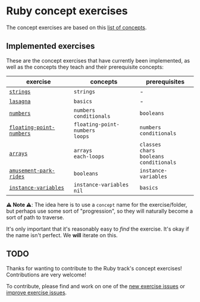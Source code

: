 # Ruby concept exercises

The concept exercises are based on this [list of concepts][reference-shared].

## Implemented exercises

These are the concept exercises that have currently been implemented, as well as the concepts they teach and their prerequisite concepts:

| exercise                                                            | concepts                             | prerequisites                                           |
| ------------------------------------------------------------------- | ------------------------------------ | ------------------------------------------------------- |
| [`strings`][concept-exercise-strings]                               | `strings`                            | -                                                       |
| [`lasagna`][concept-exercise-lasagna]                               | `basics`                             | -                                                       |
| [`numbers`][concept-exercise-numbers]                               | `numbers`<br/>`conditionals`         | `booleans`                                              |
| [`floating-point-numbers`][concept-exercise-floating-point-numbers] | `floating-point-numbers`<br/>`loops` | `numbers`<br/>`conditionals`                            |
| [`arrays`][concept-exercise-arrays]                                 | `arrays`<br/>`each-loops`            | `classes`<br/>`chars`<br/>`booleans`<br/>`conditionals` |
| [`amusement-park-rides`][concept-exercise-park-rides]               | `booleans`                           | `instance-variables`                                    |
| [`instance-variables`][concept-exercise-instance-variables]         | `instance-variables`<br/>`nil`       | `basics`                                                |

**⚠ Note ⚠**: The idea here is to use a `concept` name for the exercise/folder, but perhaps use some sort of "progression", so they will naturally become a sort of path to traverse.

It's only important that it's reasonably easy to _find_ the exercise. It's okay if the name isn't perfect. We **will** iterate on this.

## TODO

Thanks for wanting to contribute to the Ruby track's concept exercises! Contributions are very welcome!

To contribute, please find and work on one of the [new exercise issues][issues-new-exercise] or [improve exercise issues][issues-improve-exercise].

[reference-shared]: ../../reference/README.md
[concept-exercise-arrays]: ./arrays/.meta/design.md
[concept-exercise-strings]: ./strings/.meta/design.md
[concept-exercise-lasagna]: ./lasagna/.meta/design.md
[concept-exercise-numbers]: ./numbers/.meta/design.md
[concept-exercise-park-rides]: ./amusement-park-rides/.meta/design.md
[concept-exercise-floating-point-numbers]: ./floating-point-numbers/.meta/design.md
[concept-exercise-instance-variables]: ./instance-variables/.meta/design.md
[issues-new-exercise]: https://github.com/exercism/v3/issues?utf8=%E2%9C%93&q=is%3Aopen+label%3Atrack%2Fruby+label%3Atype%2Fnew-exercise+label%3Astatus%2Fhelp-wanted
[issues-improve-exercise]: https://github.com/exercism/v3/issues?utf8=%E2%9C%93&q=is%3Aopen+label%3Atrack%2Fruby+label%3Atype%2Fimprove-exercise+label%3Astatus%2Fhelp-wanted
